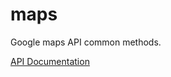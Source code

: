 maps
==========

Google maps API common methods.

[API Documentation](http://godoc.org/github.com/garfunkel/go-google/maps)

